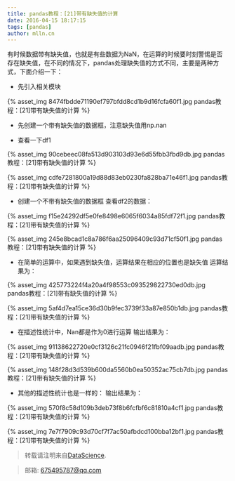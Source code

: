 ```yaml
---
title: pandas教程：[21]带有缺失值的计算
date: 2016-04-15 18:17:15
tags: [pandas]
author: mlln.cn
---
```

有时候数据带有缺失值，也就是有些数据为NaN，在运算的时候要时刻警惕是否存在缺失值，在不同的情况下，pandas处理缺失值的方式不同，主要是两种方式，下面介绍一下：

- 先引入相关模块

{% asset_img 8474fbdde71190ef797bfdd8cd1b9d16fcfa60f1.jpg pandas教程：[21]带有缺失值的计算 %}

- 先创建一个带有缺失值的数据框，注意缺失值用np.nan

- 查看一下df1

{% asset_img 90cebeec08fa513d903103d93e6d55fbb3fbd9db.jpg pandas教程：[21]带有缺失值的计算 %}

{% asset_img cdfe7281800a19d88d83eb0230fa828ba71e46f1.jpg pandas教程：[21]带有缺失值的计算 %}

- 创建一个不带有缺失值的数据框
查看df2的数据：

{% asset_img f15e24292df5e0fe8498e6065f6034a85fdf72f1.jpg pandas教程：[21]带有缺失值的计算 %}

{% asset_img 245e8bcad1c8a786f6aa25096409c93d71cf50f1.jpg pandas教程：[21]带有缺失值的计算 %}

- 在简单的运算中，如果遇到缺失值，运算结果在相应的位置也是缺失值
运算结果为：

{% asset_img 425773224f4a20a4f98553c093529822730ed0db.jpg pandas教程：[21]带有缺失值的计算 %}

{% asset_img 5af4d7ea15ce36d30b9fec3739f33a87e850b1db.jpg pandas教程：[21]带有缺失值的计算 %}

- 在描述性统计中，Nan都是作为0进行运算
输出结果为：

{% asset_img 91138622720e0cf3126c21fc0946f21fbf09aadb.jpg pandas教程：[21]带有缺失值的计算 %}

{% asset_img 148f28d3d539b600da5560b0ea50352ac75cb7db.jpg pandas教程：[21]带有缺失值的计算 %}

- 其他的描述性统计也是一样的：
输出结果为：

{% asset_img 570f8c58d109b3deb73f8b6fcfbf6c81810a4cf1.jpg pandas教程：[21]带有缺失值的计算 %}

{% asset_img 7e7f7909c93d70cf7f7ac50afbdcd100bba12bf1.jpg pandas教程：[21]带有缺失值的计算 %}

> 转载请注明来自[DataScience](http://mlln.cn).

> 邮箱: 675495787@qq.com 
